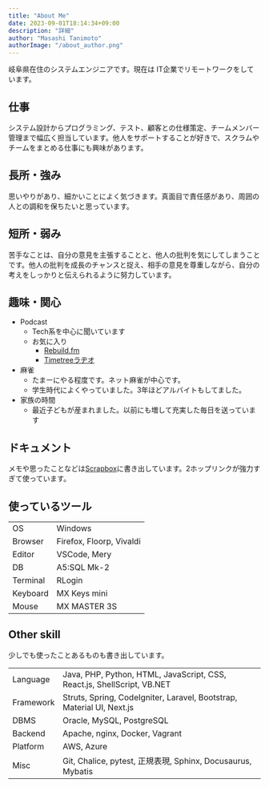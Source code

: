 ```yaml
---
title: "About Me"
date: 2023-09-01T18:14:34+09:00
description: "詳細"
author: "Masashi Tanimoto"
authorImage: "/about_author.png"
---
```


岐阜県在住のシステムエンジニアです。現在は IT企業でリモートワークをしています。

## 仕事

システム設計からプログラミング、テスト、顧客との仕様策定、チームメンバー管理まで幅広く担当しています。他人をサポートすることが好きで、スクラムやチームをまとめる仕事にも興味があります。

## 長所・強み

思いやりがあり、細かいことによく気づきます。真面目で責任感があり、周囲の人との調和を保ちたいと思っています。

## 短所・弱み

苦手なことは、自分の意見を主張することと、他人の批判を気にしてしまうことです。他人の批判を成長のチャンスと捉え、相手の意見を尊重しながら、自分の考えをしっかりと伝えられるように努力しています。

## 趣味・関心

- Podcast
  - Tech系を中心に聞いています
  - お気に入り
    - [Rebuild.fm](https://rebuild.fm)
    - [Timetreeラヂオ](https://open.spotify.com/show/09ziG4YfmeJl4fJzf8dzxo)
- 麻雀
  - たまーにやる程度です。ネット麻雀が中心です。
  - 学生時代によくやっていました。3年ほどアルバイトもしてました。
- 家族の時間
  - 最近子どもが産まれました。以前にも増して充実した毎日を送っています

## ドキュメント

メモや思ったことなどは[Scrapbox](https://scrapbox.io/tnmt-note)に書き出しています。2ホップリンクが強力すぎて使っています。

## 使っているツール

|          |                          |
| -------- | ------------------------ |
| OS       | Windows                  |
| Browser  | Firefox, Floorp, Vivaldi |
| Editor   | VSCode, Mery             |
| DB       | A5:SQL Mk-2              |
| Terminal | RLogin                   |
| Keyboard | MX Keys mini             |
| Mouse    | MX MASTER 3S             |

## Other skill

少しでも使ったことあるものも書き出しています。

|           |                                                                         |
| --------- | ----------------------------------------------------------------------- |
| Language  | Java, PHP, Python, HTML, JavaScript, CSS, React.js, ShellScript, VB.NET |
| Framework | Struts, Spring, CodeIgniter, Laravel, Bootstrap, Material UI, Next.js   |
| DBMS      | Oracle, MySQL, PostgreSQL                                               |
| Backend   | Apache, nginx, Docker, Vagrant                                          |
| Platform  | AWS, Azure                                                              |
| Misc      | Git, Chalice, pytest, 正規表現, Sphinx, Docusaurus, Mybatis             |
